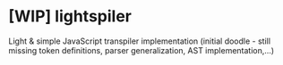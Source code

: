 # [WIP] lightspiler

Light & simple JavaScript transpiler implementation (initial doodle - still
missing token definitions, parser generalization, AST implementation,...)
